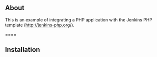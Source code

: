 ## About

This is an example of integrating a PHP application with the Jenkins PHP template (http://jenkins-php.org/). 

====

## Installation
